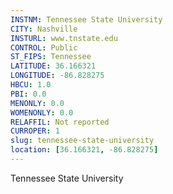 ```yaml
---
INSTNM: Tennessee State University
CITY: Nashville
INSTURL: www.tnstate.edu
CONTROL: Public
ST_FIPS: Tennessee
LATITUDE: 36.166321
LONGITUDE: -86.828275
HBCU: 1.0
PBI: 0.0
MENONLY: 0.0
WOMENONLY: 0.0
RELAFFIL: Not reported
CURROPER: 1
slug: tennessee-state-university
location: [36.166321, -86.828275]
---
```

Tennessee State University